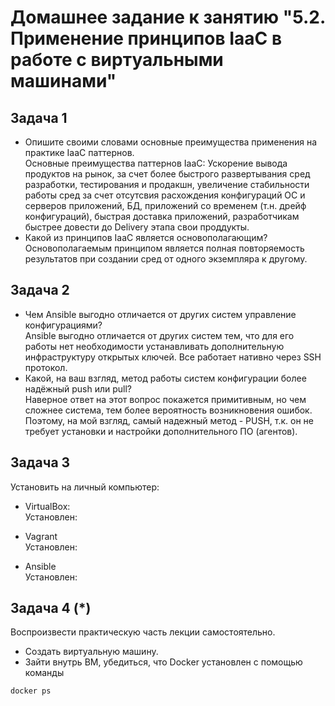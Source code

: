 
# Домашнее задание к занятию "5.2. Применение принципов IaaC в работе с виртуальными машинами"
## Задача 1
- Опишите своими словами основные преимущества применения на практике IaaC паттернов.  
Основные преимущества паттернов IaaC:
Ускорение вывода продуктов на рынок, за счет более быстрого развертывания сред разработки, тестирования и продакшн, увеличение стабильности работы сред за счет отсутсвия расхождения конфигураций ОС и серверов приложений, БД, приложений со временем (т.н. дрейф конфигураций), быстрая доставка приложений, разработчикам быстрее довести до Delivery этапа свои проддукты.
- Какой из принципов IaaC является основополагающим? 
Основополагаемым принципом является полная повторяемость результатов при создании сред от одного экземпляра к другому.
## Задача 2
- Чем Ansible выгодно отличается от других систем управление конфигурациями?  
Ansible выгодно отличается от других систем тем, что для его работы нет необходимости устанавливать дополнительную инфраструктуру открытых ключей. Все работает нативно через SSH протокол.
- Какой, на ваш взгляд, метод работы систем конфигурации более надёжный push или pull?  
Наверное ответ на этот вопрос покажется примитивным, но чем сложнее система, тем более вероятность возникновения ошибок. Поэтому, на мой взгляд, самый надежный метод - PUSH, т.к. он не требует установки и настройки дополнительного ПО (агентов).  
## Задача 3
Установить на личный компьютер:
- VirtualBox:  
Установлен:  

- Vagrant  
Установлен:  

- Ansible  
Установлен:  

## Задача 4 (*)
Воспроизвести практическую часть лекции самостоятельно.
- Создать виртуальную машину.
- Зайти внутрь ВМ, убедиться, что Docker установлен с помощью команды
```
docker ps
```
